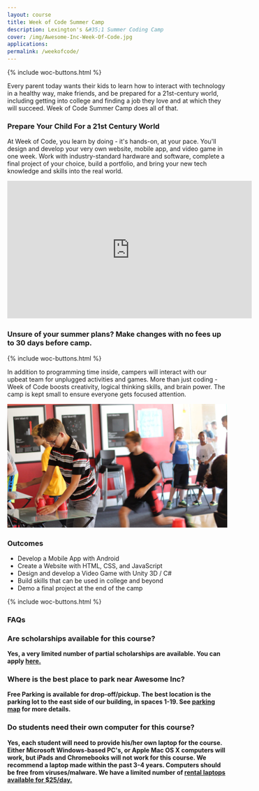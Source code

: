```yaml
---
layout: course
title: Week of Code Summer Camp
description: Lexington's &#35;1 Summer Coding Camp
cover: /img/Awesome-Inc-Week-Of-Code.jpg
applications:
permalink: /weekofcode/
---
```


{% include woc-buttons.html %}

Every parent today wants their kids to learn how to interact with technology in a healthy way, make friends, and be prepared for a 21st-century world, including getting into college and finding a job they love and at which they will succeed. Week of Code Summer Camp does all of that.

### Prepare Your Child For a 21st Century World

At Week of Code, you learn by doing - it's hands-on, at your pace. You'll design and develop your very own website, mobile app, and video game in one week. Work with industry-standard hardware and software, complete a final project of your choice, build a portfolio, and bring your new tech knowledge and skills into the real world.

<div class="embed-responsive embed-responsive-16by9"><iframe width="560" height="315" src="https://www.youtube.com/embed/daWr1oOWd-Y" frameborder="0" allowfullscreen></iframe></div>


### Unsure of your summer plans? Make changes with no fees up to 30 days before camp.


{% include woc-buttons.html %}

In addition to programming time inside, campers will interact with our upbeat team for unplugged activities and games. More than just coding - Week of Code boosts creativity, logical thinking skills, and brain power. The camp is kept small to ensure everyone gets focused attention.

<img src="/img/week-of-code-relay.jpg" style="max-width:100%;" alt="Week of Code Relay">

### Outcomes

- Develop a Mobile App with Android
- Create a Website with HTML, CSS, and JavaScript
- Design and develop a Video Game with Unity 3D / C#
- Build skills that can be used in college and beyond
- Demo a final project at the end of the camp

{% include woc-buttons.html %}

### <b> FAQs

### Are scholarships available for this course?
Yes, a very limited number of partial scholarships are available. You can apply <a href="https://docs.google.com/forms/d/e/1FAIpQLSd9t_ECAVqVVHWNalx-hiUiOeRk7hk94uZQEGBu7Vt48Uu5PQ/viewform">here.</a>

### Where is the best place to park near Awesome Inc?
Free Parking is available for drop-off/pickup. The best location is the parking lot to the east side of our building, in spaces 1-19. See <a href="https://www.awesomeinc.org/parking/">parking map</a> for more details.

### Do students need their own computer for this course?
Yes, each student will need to provide his/her own laptop for the course. Either Microsoft Windows-based PC's, or Apple Mac OS X computers will work, but iPads and Chromebooks will not work for this course. We recommend a laptop made within the past 3-4 years. Computers should be free from viruses/malware. We have a limited number of <a href="https://squareup.com/market/awesome-inc/laptop-rental">rental laptops available for $25/day.</a>
